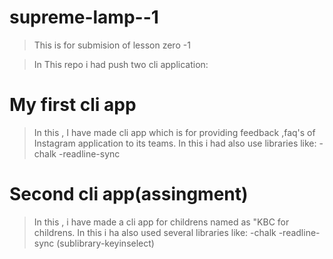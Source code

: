 # supreme-lamp--1
>This is for submision of lesson zero -1

>In This repo i had push two cli application:

# My first cli app
> In this , I have made cli app which is for providing feedback ,faq's of Instagram application to its teams.
> In this i had also use libraries like:
-chalk
-readline-sync

# Second cli app(assingment)
> In this , i have made a cli app for childrens named as "KBC  for childrens.
> In this i ha also used several libraries like:
-chalk
-readline-sync (sublibrary-keyinselect)

